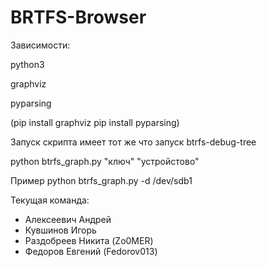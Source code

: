 # BRTFS-Browser

Зависимости:

python3

graphviz

pyparsing

(pip install graphviz
pip install pyparsing)

Запуск скрипта имеет тот же что запуск btrfs-debug-tree

python btrfs_graph.py "ключ" "устройстово"

Пример python btrfs_graph.py -d /dev/sdb1


Текущая команда: 
- Алексеевич Андрей 
- Кувшинов Игорь
- Раздобреев Никита (Zo0MER)
- Федоров Евгений (Fedorov013)


